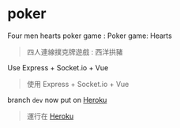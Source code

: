 # poker

Four men hearts poker game : Poker game: Hearts


> 四人連線撲克牌遊戲 : 西洋拱豬

Use Express + Socket.io + Vue

> 使用 Express + Socket.io + Vue

branch `dev` now put on [Heroku](https://hearts-poker.herokuapp.com/)

> 運行在 [Heroku](https://hearts-poker.herokuapp.com/)
